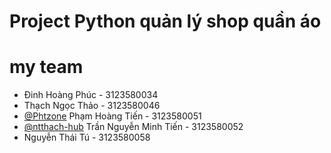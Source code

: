 # Project Python quản lý shop quần áo
# my team
- Đinh Hoàng Phúc - 3123580034
- Thạch Ngọc Thảo - 3123580046
- [@Phtzone](https://github.com/phtzone) Phạm Hoàng Tiến - 3123580051
- [@ntthach-hub](https://github.com/ntthach-hub) Trần Nguyễn Minh Tiến - 3123580052
- Nguyễn Thái Tú - 3123580058
